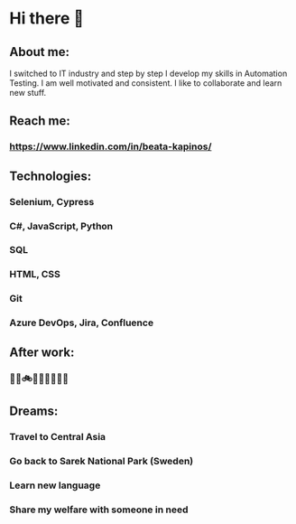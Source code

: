 # Hi there 👋
## About me:
I switched to IT industry and step by step I develop my skills in Automation Testing. 
I am well motivated and consistent. I like to collaborate and learn new stuff.
## Reach me:
### https://www.linkedin.com/in/beata-kapinos/
## Technologies:
### Selenium, Cypress
### C#, JavaScript, Python
### SQL 
### HTML, CSS
### Git
### Azure DevOps, Jira, Confluence

## After work: 
### 👩‍🍳🚲🥊🧘🏻‍♀️🌄🐱
## Dreams: 
### Travel to Central Asia
### Go back to Sarek National Park (Sweden)
### Learn new language
### Share my welfare with someone in need
